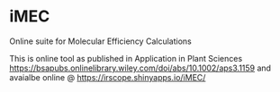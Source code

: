 # iMEC
Online suite for Molecular Efficiency Calculations


This is online tool as published in Application in Plant Sciences <https://bsapubs.onlinelibrary.wiley.com/doi/abs/10.1002/aps3.1159> and avaialbe online @ https://irscope.shinyapps.io/iMEC/
